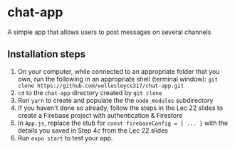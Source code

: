 # chat-app
A simple app that allows users to post messages on several channels

## Installation steps

1. On your computer, while connected to an appropriate folder that you own,
   run the following in an appropriate shell (terminal window):
   `git clone https://github.com/wellesleycs317/chat-app.git`
2. `cd` to the `chat-app` directory created by `git clone`
3. Run `yarn` to create and populate the the `node_modules` subdirectory
4. If you haven't done so already, follow the steps in the Lec 22 slides to 
   create a Firebase project with authentication & Firestore
5. In `App.js`, replace the stub for `const firebaseConfig = { ... }` with 
   the details you saved in Step 4c from the Lec 22 slides
6. Run `expo start` to test your app. 
